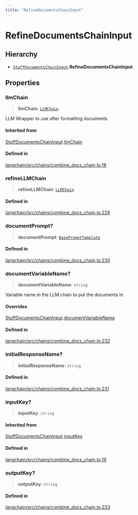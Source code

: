 ```yaml
---
title: "RefineDocumentsChainInput"
---
```


# RefineDocumentsChainInput

## Hierarchy

- [`StuffDocumentsChainInput`](StuffDocumentsChainInput.md).**RefineDocumentsChainInput**

## Properties

### llmChain

> **llmChain**: [`LLMChain`](../classes/LLMChain.md)

LLM Wrapper to use after formatting documents

#### Inherited from

[StuffDocumentsChainInput](StuffDocumentsChainInput.md).[llmChain](StuffDocumentsChainInput.md#llmchain)

#### Defined in

[langchain/src/chains/combine_docs_chain.ts:18](https://github.com/hwchase17/langchainjs/blob/ddf2996/langchain/src/chains/combine_docs_chain.ts#L18)

### refineLLMChain

> **refineLLMChain**: [`LLMChain`](../classes/LLMChain.md)

#### Defined in

[langchain/src/chains/combine_docs_chain.ts:229](https://github.com/hwchase17/langchainjs/blob/ddf2996/langchain/src/chains/combine_docs_chain.ts#L229)

### documentPrompt?

> **documentPrompt**: [`BasePromptTemplate`](../../prompts/classes/BasePromptTemplate.md)

#### Defined in

[langchain/src/chains/combine_docs_chain.ts:230](https://github.com/hwchase17/langchainjs/blob/ddf2996/langchain/src/chains/combine_docs_chain.ts#L230)

### documentVariableName?

> **documentVariableName**: `string`

Variable name in the LLM chain to put the documents in

#### Overrides

[StuffDocumentsChainInput](StuffDocumentsChainInput.md).[documentVariableName](StuffDocumentsChainInput.md#documentvariablename)

#### Defined in

[langchain/src/chains/combine_docs_chain.ts:232](https://github.com/hwchase17/langchainjs/blob/ddf2996/langchain/src/chains/combine_docs_chain.ts#L232)

### initialResponseName?

> **initialResponseName**: `string`

#### Defined in

[langchain/src/chains/combine_docs_chain.ts:231](https://github.com/hwchase17/langchainjs/blob/ddf2996/langchain/src/chains/combine_docs_chain.ts#L231)

### inputKey?

> **inputKey**: `string`

#### Inherited from

[StuffDocumentsChainInput](StuffDocumentsChainInput.md).[inputKey](StuffDocumentsChainInput.md#inputkey)

#### Defined in

[langchain/src/chains/combine_docs_chain.ts:19](https://github.com/hwchase17/langchainjs/blob/ddf2996/langchain/src/chains/combine_docs_chain.ts#L19)

### outputKey?

> **outputKey**: `string`

#### Defined in

[langchain/src/chains/combine_docs_chain.ts:233](https://github.com/hwchase17/langchainjs/blob/ddf2996/langchain/src/chains/combine_docs_chain.ts#L233)
